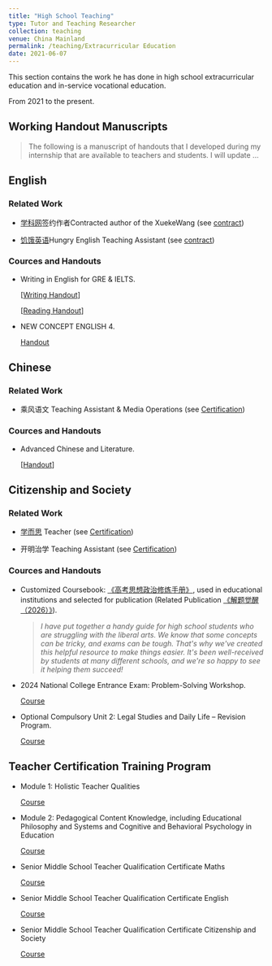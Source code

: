 ```yaml
---
title: "High School Teaching"
type: Tutor and Teaching Researcher
collection: teaching
venue: China Mainland
permalink: /teaching/Extracurricular Education
date: 2021-06-07
---
```


This section contains the work he has done in high school extracurricular education and in-service vocational education.

From 2021 to the present.

## Working Handout Manuscripts

> The following is a manuscript of handouts that I developed during my internship that are available to teachers and students.
> I will update ...

## English

### Related Work

  - [学科网](https://www.zxxk.com/)签约作者Contracted author of the XuekeWang (see [contract](https://mailbnueducn-my.sharepoint.com/:b:/g/personal/sjs_mail_bnu_edu_cn/EXbsn14TbTlBipUg0yyYVNQBdZjd8ezMB8tvZA9MopJYGg?e=NVpIzs))
    
  - [饥饿英语](http://www.hungry-english.com/)Hungry English Teaching Assistant (see [contract](https://mailbnueducn-my.sharepoint.com/:b:/g/personal/sjs_mail_bnu_edu_cn/EbbarmeTCzFGmXJreMgzMAsBPgzfIooOen7tUg8Aax52QA?e=c9pA4l))

### Cources and Handouts

- Writing in English for GRE & IELTS.
  
  [[Writing Handout](https://github.com/samuelssj123/WareHouse/raw/refs/heads/master/Eng_Writing.pdf)]
  
  [[Reading Handout](https://mailbnueducn-my.sharepoint.com/:b:/g/personal/sjs_mail_bnu_edu_cn/EXoJu019KaNEiFw5C63TvXUB1v-Bkotv_Kh6h3oudNAbow?e=bPerkE)]

 - NEW CONCEPT ENGLISH 4.
 
   [Handout](https://mailbnueducn-my.sharepoint.com/:b:/g/personal/sjs_mail_bnu_edu_cn/EQJRwyYCpohNok6a1VVruqkB7NLE9JOyadEcDGvDFVhE4w?e=DMrG5j)

## Chinese

### Related Work

- 乘风语文 Teaching Assistant & Media Operations (see [Certification](https://mailbnueducn-my.sharepoint.com/:b:/g/personal/sjs_mail_bnu_edu_cn/EUrrSPj-ZL9CkN2ds_Q_O8cBbBdhyHGchxdsFV7vSSG-rQ?e=tqhznB))

### Cources and Handouts

- Advanced Chinese and Literature.

  [[Handout](https://mailbnueducn-my.sharepoint.com/:b:/g/personal/sjs_mail_bnu_edu_cn/Ecl6-bY7m-9LnSoBZDrvheAB9b2vQ2_clGUe7JXeWjCoXA?e=LBQW8e)]

## Citizenship and Society

### Related Work

- [学而思](https://www.xueersi.com/) Teacher (see [Certification](https://mailbnueducn-my.sharepoint.com/:b:/g/personal/sjs_mail_bnu_edu_cn/EUeZxpzK2H1KsdYR8KB-bIMBLt1N9AvRZg1UaEa54rOFmw?e=ac9amv))
  
- 开明治学 Teaching Assistant (see [Certification](https://mailbnueducn-my.sharepoint.com/:b:/g/personal/sjs_mail_bnu_edu_cn/EeLG9Jtsb_JLjnBCEIajUkkBi2-gKGwP2EHaOlDBrnfmBQ?e=WF0qQD))


### Cources and Handouts

- Customized Coursebook: [《高考思想政治修炼手册》](https://mailbnueducn-my.sharepoint.com/:b:/g/personal/sjs_mail_bnu_edu_cn/EaYSwN-QNZ9Lqy_QzeLg4MoBaKeOt1e_EY3NdLxun5ih5Q?e=UbNHWD), used in educational institutions and selected for publication (Related Publication [《解题觉醒（2026）》](https://book.yunzhan365.com/bookcase/zzon/index.html)). 
  > *I have put together a handy guide for high school students who are struggling with the liberal arts. We know that some concepts can be tricky, and exams can be tough. That's why we've created this helpful resource to make things easier. It's been well-received by students at many different schools, and we're so happy to see it helping them succeed!*

- 2024 National College Entrance Exam: Problem-Solving Workshop.

  [Course](https://www.bilibili.com/video/BV1pDfJY2Ejf/)

- Optional Compulsory Unit 2: Legal Studies and Daily Life – Revision Program.

  [Course](https://www.bilibili.com/video/BV1r593YrEM1/)

## Teacher Certification Training Program

- Module 1: Holistic Teacher Qualities

  [Course](https://www.bilibili.com/video/BV1n14y197Cd/)
  
- Module 2: Pedagogical Content Knowledge, including Educational Philosophy and Systems and Cognitive and Behavioral Psychology in Education
  
  [Course](https://www.bilibili.com/video/BV1Du4y1m7Gu/)
  
- Senior Middle School Teacher Qualification Certificate Maths

  [Course](https://www.bilibili.com/video/BV1ES421P7v4/)
  
- Senior Middle School Teacher Qualification Certificate English

  [Course](https://www.bilibili.com/video/BV1pM4y1H7mb/)
  
- Senior Middle School Teacher Qualification Certificate Citizenship and Society

  [Course](https://www.bilibili.com/video/BV1ar421M7Es/)
  
  



  
